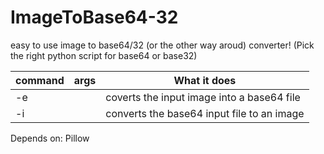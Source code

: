 # ImageToBase64-32
easy to use image to base64/32 (or the other way aroud) converter!
(Pick the right python script for base64 or base32)

|command  |args                                |What it does                                |
|---------|------------------------------------|--------------------------------------------|
|-e       |<InputFile> <OptionalOutputFile>    |coverts the input image into a base64 file  |
|-i       |<InputFile> <OutputFile>            |converts the base64 input file to an image  |

Depends on: Pillow
